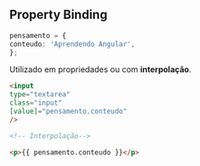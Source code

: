 ## Property Binding
```typescript
pensamento = {
conteudo: 'Aprendendo Angular',
};
```

Utilizado em propriedades ou com **interpolação**.

```html
<input
type="textarea"
class="input"
[value]="pensamento.conteudo"
/>

<!-- Interpolação-->

<p>{{ pensamento.conteudo }}</p>
```





